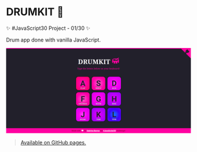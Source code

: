 # DRUMKIT 🥁

✨ #JavaScript30 Project - 01/30 ✨

Drum app done with vanilla JavaScript.

![DrumKit](./images/drumkit.png)

> <a href="https://sabrinabarros.github.io/JavaScript30/01%20-%20JS%20Drum%20Kit/" target="_blank">Available on GitHub pages.</a>